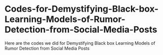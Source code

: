 # Codes-for-Demystifying-Black-box-Learning-Models-of-Rumor-Detection-from-Social-Media-Posts
Here are the codes we did for Demystifying Black box Learning Models of Rumor Detection from Social Media Posts
